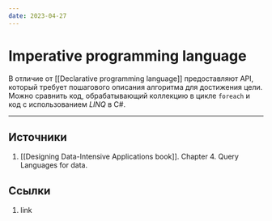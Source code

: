 ```yaml
---
date: 2023-04-27
---
```

# Imperative programming language

В отличие от [[Declarative programming language]] предоставляют API, который требует пошагового описания алгоритма для достижения цели. Можно сравнить код, обрабатывающий коллекцию в цикле ```foreach``` и код с использованием *LINQ* в C#.

---

## Источники

1. [[Designing Data-Intensive Applications book]]. Chapter 4. Query Languages for data.

## Ссылки

1. link
